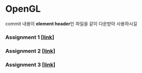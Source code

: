 # OpenGL
commit 내용이 **element header**인 파일을 같이 다운받아 사용하시길 

### Assignment 1 [[link]](https://github.com/kimkyeongnam/STUDY_OpenGL/tree/master/Assignment1)

### Assignment 2 [[link]](https://github.com/kimkyeongnam/STUDY_OpenGL/tree/master/Assignment2)

### Assignment 3 [[link]](https://github.com/kimkyeongnam/STUDY_OpenGL/tree/master/Assignment3)
